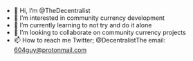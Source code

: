 - 👋 Hi, I’m @TheDecentralist
- 👀 I’m interested in community currency development
- 🌱 I’m currently learning to not try and do it alone
- 💞️ I’m looking to collaborate on community currency projects
- 📫 How to reach me Twitter; @DecentralistThe email: 604guy@protonmail.com 

<!---
TheDecentralist/TheDecentralist is a ✨ special ✨ repository because its `README.md` (this file) appears on your GitHub profile.
You can click the Preview link to take a look at your changes.
--->
